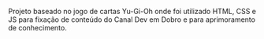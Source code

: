 Projeto baseado no jogo de cartas Yu-Gi-Oh onde foi utilizado HTML, CSS e JS para fixação de conteúdo do Canal Dev em Dobro e para aprimoramento de conhecimento.
